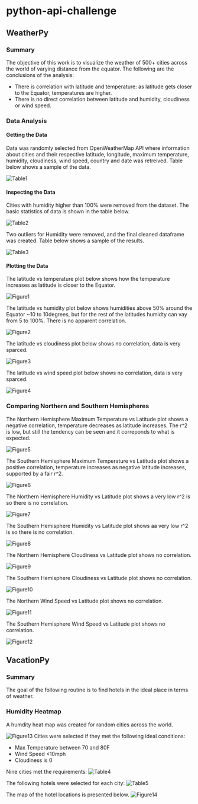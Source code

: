 # python-api-challenge
## WeatherPy

### Summary
The objective of this work is to visualize the weather of 500+ cities across the world of varying distance from the equator.
The following are the conclusions of the analysis:
* There is correlation with latitude and temperature: as latitude gets closer to the Equator, temperatures are higher.
* There is no direct correlation between latitude and humidity, cloudiness or wind speed.

### Data Analysis
#### Getting the Data
Data was randomly selected from OpenWeatherMap API where information about cities and their respective latitude, longitude, maximum temperature, humidity, cloudiness, wind speed, country and date was retreived. Table below shows a sample of the data.

![Table1](WeatherPy/Images/Table1.jpg)

#### Inspecting the Data
Cities with humidity higher than 100% were removed from the dataset. The basic statistics of data is shown in the table below.

![Table2](WeatherPy/Images/Table2.jpg)

Two outliers for Humidity were removed, and the final cleaned dataframe was created. Table below shows a sample of the results.

![Table3](WeatherPy/Images/Table3.jpg)

#### Plotting the Data

The latitude vs temperature plot below shows how the temperature increases as latitude is closer to the Equator.

![Figure1](WeatherPy/Images/Fig1.png)

The latitude vs humidity plot below shows humidities above 50% around the Equator ~10 to 10degrees, but for the rest of the latitudes humidty can vay from 5 to 100%. There is no apparent correlation.

![Figure2](WeatherPy/Images/Fig2.png)

The latitude vs cloudiness plot below shows no correlation, data is very sparced.

![Figure3](WeatherPy/Images/Fig3.png)

The latitude vs wind speed plot below shows no correlation, data is very sparced.

![Figure4](WeatherPy/Images/Fig4.png)

### Comparing Northern and Southern Hemispheres

The Northern Hemisphere Maximum Temperature vs Latitude plot shows a negative correlation, temperature decreases as latitude increases. The r^2 is low, but still the tendency can be seen and it correponds to what is expected.

![Figure5](WeatherPy/Images/Fig5.png)

The Southern Hemisphere Maximum Temperature vs Latitude plot shows a positive correlation, temperature increases as negative latitude increases, supported by a fair r^2.

![Figure6](WeatherPy/Images/Fig6.png)

The Northern Hemisphere Humidity vs Latitude plot shows a  very low  r^2 is so there is no correlation.

![Figure7](WeatherPy/Images/Fig7.png)

The Southern Hemisphere Humidity vs Latitude plot shows aa  very low  r^2 is so there is no correlation.

![Figure8](WeatherPy/Images/Fig8.png)

The Northern Hemisphere Cloudiness vs Latitude plot shows no correlation.

![Figure9](WeatherPy/Images/Fig9.png)

The Southern Hemisphere Cloudiness vs Latitude plot shows no correlation.

![Figure10](WeatherPy/Images/Fig10.png)

The Northern Wind Speed vs Latitude plot shows no correlation.

![Figure11](WeatherPy/Images/Fig11.png)

The Southern Hemisphere Wind Speed vs Latitude plot shows no correlation.

![Figure12](WeatherPy/Images/Fig12.png)

## VacationPy

### Summary
The goal of the following routine is to find hotels in the ideal place in terms of weather.

### Humidity Heatmap
A humdity heat map was created for random cities across the world.

![Figure13](VacationPy/Images/Fig1.png)
Cities were selected if they met the following ideal conditions:
* Max Temperature between 70 and 80F
* Wind Speed <10mph
* Cloudiness is 0

Nine cities met the requirements:
![Table4](VacationPy/Images/Table1.jpg)

The following hotels were selected for each city:
![Table5](VacationPy/Images/Table2.jpg)

The map of the hotel locations is presented below.
![Figure14](VacationPy/Images/Fig2.png)
